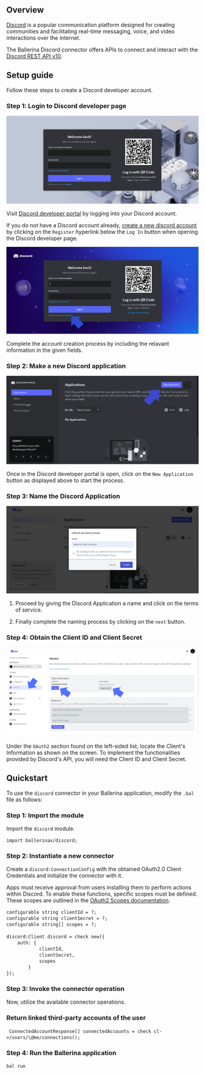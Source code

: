 ## Overview

[Discord](https://support.discord.com/hc/en-us/articles/360045138571-Beginner-s-Guide-to-Discord) is a popular communication platform designed for creating communities and facilitating real-time messaging, voice, and video interactions over the internet.

The Ballerina Discord connector offers APIs to connect and interact with the [Discord REST API v10](https://discord.com/developers/docs/reference).

## Setup guide

Follow these steps to create a Discord developer account.

### Step 1: Login to Discord developer page

<img src="https://github.com/HussainLatiff/module-ballerinax-discord/blob/main/docs/setup/resources/discord-dev-page.png?raw=true">

Visit [Discord developer portal](https://discord.com/login?redirect_to=%2Fdevelopers) by logging into your Discord account.

If you do not have a Discord account already, [create a new discord account](https://discord.com/login) by clicking on the `Register` hyperlink below the `Log In` button when opening the Discord developer page.

<img src= "https://github.com/HussainLatiff/module-ballerinax-discord/blob/main/docs/setup/resources/create-acc.png?raw=true">

Complete the account creation process by including the relavant information in the given fields.

### Step 2: Make a new Discord application

<img src="https://github.com/HussainLatiff/module-ballerinax-discord/blob/main/docs/setup/resources/make-new-app.png?raw=true">

Once in the Discord developer portal is open, click on the `New Application` button as displayed above to start the process.

### Step 3: Name the Discord Application

<img src="https://github.com/HussainLatiff/module-ballerinax-discord/blob/main/docs/setup/resources/create-app.png?raw=true">

1. Proceed by giving the Discord Application a name and click on the terms of service.

2. Finally complete the naming process by clicking on the `next` button.

### Step 4: Obtain the Client ID and Client Secret

<img src="https://github.com/HussainLatiff/module-ballerinax-discord/blob/main/docs/setup/resources/obtain-client-id.png?raw=true">

Under the `OAuth2` section found on the left-sided list, locate the Client's Information as shown on the screen. To implement the functionalities provided by Discord's API, you will need the Client ID and Client Secret.

## Quickstart

To use the `discord` connector in your Ballerina application, modify the `.bal` file as follows:

### Step 1: Import the module

Import the `discord` module.

```ballerina
import ballerinax/discord;
```

### Step 2: Instantiate a new connector

Create a `discord:ConnectionConfig` with the obtained OAuth2.0 Client Credentials and initialize the connector with it.

Apps must receive approval from users installing them to perform actions within Discord. To enable these functions, specific scopes must be defined. These scopes are outlined in the [OAuth2 Scopes documentation](https://discord.com/developers/docs/topics/oauth2#shared-resources-oauth2-scopes).

```ballerina
configurable string clientId = ?;
configurable string clientSecret = ?;
configurable string[] scopes = ?;

discord:Client discord = check new({
    auth: {
            clientId,
            clientSecret,
            scopes
        }
});
```

### Step 3: Invoke the connector operation
Now, utilize the available connector operations.

### Return linked third-party accounts of the user

```ballerina
 ConnectedAccountResponse[] connectedAccounts = check cl->/users/\@me/connections();
````

### Step 4: Run the Ballerina application

```bash
bal run
```
